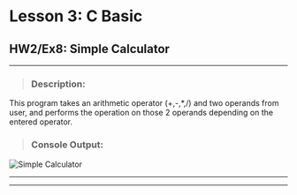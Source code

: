 # Lesson 3: C Basic
## HW2/Ex8: Simple Calculator
___

> ### **Description:**
This program takes an arithmetic operator (+,-,*,/) and two operands from user, and performs the operation on those 2 operands depending on the entered operator.

> ### **Console Output:**

![Simple Calculator](https://drive.google.com/uc?id=19A0KOxTe5ei5cK2pTzWcEj2ycxxRy3Ym)
___
___
